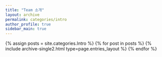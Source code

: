 ```yaml
---
title: "Team 소개"
layout: archive
permalink: categories/intro
author_profile: true
sidebar_main: true
---
```



{% assign posts = site.categories.Intro %}
{% for post in posts %} {% include archive-single2.html type=page.entries_layout %} {% endfor %}

